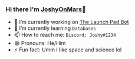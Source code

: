 ### Hi there I'm [JoshyOnMars](https://www.youtube.com/channel/UCelz6Lg_TbsG2DpbWdV2s0w)👋

- 🔭 I’m currently working on [The Launch Pad Bot](https://github.com/JoshyOnMars/TLP-Bot)
- 🌱 I’m currently learning `Databases`
- 📫 How to reach me: `Discord: Joshy#1234`
- 😄 Pronouns: He/Him
- ⚡ Fun fact: Umm I like space and science lol
